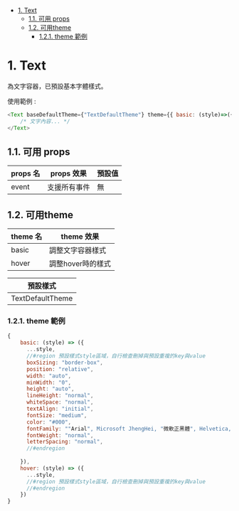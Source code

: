 - [1. Text](#1-text)
  - [1.1. 可用 props](#11-可用-props)
  - [1.2. 可用theme](#12-可用theme)
    - [1.2.1. theme 範例](#121-theme-範例)

# 1. Text

為文字容器，已預設基本字體樣式。

使用範例 : 

```js
<Text baseDefaultTheme={"TextDefaultTheme"} theme={{ basic: (style)=>({ ...style }) }}>
    /* 文字內容... */
</Text>    
```

## 1.1. 可用 props

| props 名 | props 效果   | 預設值 |
| -------- | ------------ | ------ |
| event    | 支援所有事件 | 無     |

## 1.2. 可用theme

| theme 名 | theme 效果        |
| -------- | ----------------- |
| basic    | 調整文字容器樣式  |
| hover    | 調整hover時的樣式 |

| 預設樣式         |
| ---------------- |
| TextDefaultTheme |

### 1.2.1. theme 範例
```js
{
    basic: (style) => ({
      ...style,
      //#region 預設樣式style區域，自行檢查刪掉與預設重複的key與value
      boxSizing: "border-box",
      position: "relative",
      width: "auto",
      minWidth: "0",
      height: "auto",
      lineHeight: "normal",
      whiteSpace: "normal",
      textAlign: "initial",
      fontSize: "medium",
      color: "#000",
      fontFamily: ""Arial", Microsoft JhengHei, "微軟正黑體", Helvetica, sans-serif",
      fontWeight: "normal",
      letterSpacing: "normal",
      //#endregion
    
    }),
    hover: (style) => ({
      ...style,
      //#region 預設樣式style區域，自行檢查刪掉與預設重複的key與value
      //#endregion
    })
}

```